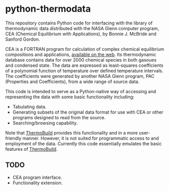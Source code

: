 python-thermodata
=================

This repository contains Python code for interfacing with the library
of thermodynamic data distributed with the NASA Glenn computer
program, CEA (Chemical Equilibrium with Applications), by Bonnie J.
McBride and Sanford Gordon. 

CEA is a FORTRAN program for calculation of complex chemical
equilibrium compositions and applications, [available on the
web][CEA]. Its thermodynamic database contains data for over 2000
chemical species in both gasoues and condensed state. The data are
expressed as least-squares coefficients of a polynomial function of
temperature over defined temperature intervals. The coefficients were
generated by another NASA Glenn program, PAC (Properties and
Coefficients), from a wide range of source data.

This code is intended to serve as a Python-native way of accessing
and representing the data with some basic functionality including:

  - Tabulating data.
  - Generating subsets of the original data format for use with CEA or
	other programs designed to read from the source.
  - Searching/browsing capability.

Note that [ThermoBuild][] provides this functionality and in a more
user-friendly manner. However, it is not suited for programmatic
access to and employment of the data. Currently this code essentially
emulates the basic features of [ThermoBuild][].

TODO
----

  - CEA program interface. 
  - Functionality extension.

[CEA]: http://www.grc.nasa.gov/WWW/CEAWeb/index.htm
[ThermoBuild]: http://www.grc.nasa.gov/WWW/CEAWeb/ceaThermoBuild.htm
